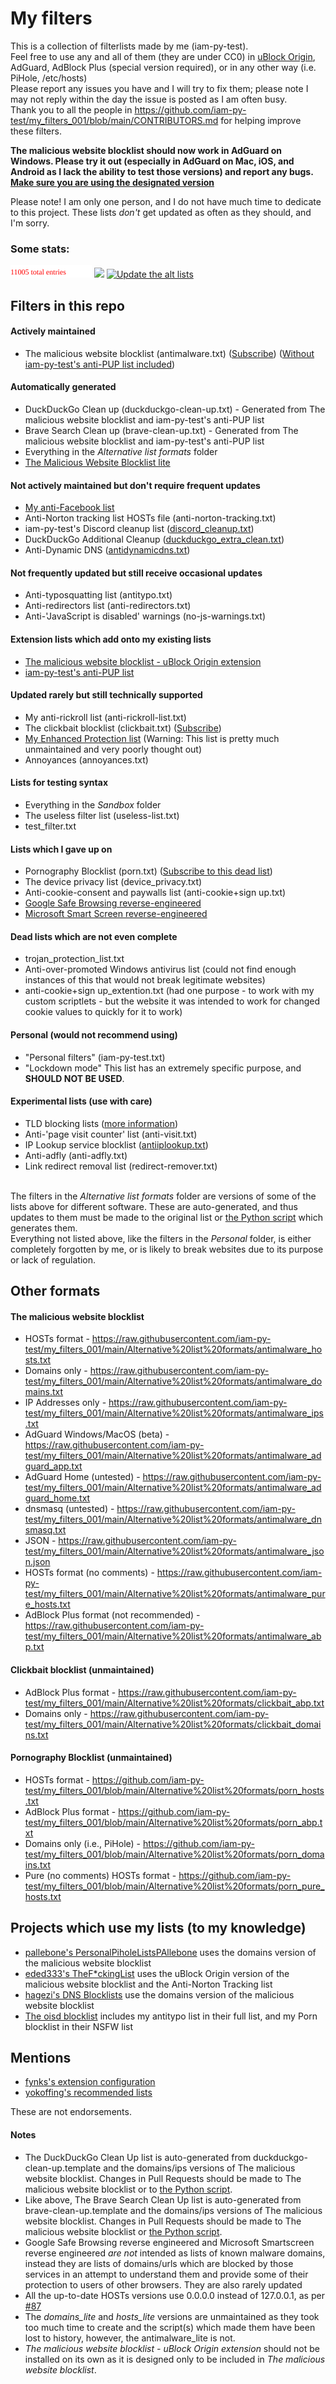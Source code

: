 # My filters
This is a collection of filterlists made by me (iam-py-test).<br>
Feel free to use any and all of them (they are under CC0) in [uBlock Origin](https://github.com/gorhill/uBlock), AdGuard, AdBlock Plus (special version required), or in any other way (i.e. PiHole, /etc/hosts) <br/>
Please report any issues you have and I will try to fix them; please note I may not reply within the day the issue is posted as I am often busy.<br>
Thank you to all the people in https://github.com/iam-py-test/my_filters_001/blob/main/CONTRIBUTORS.md for helping improve these filters.<br>

**The malicious website blocklist should now work in AdGuard on Windows. Please try it out (especially in AdGuard on Mac, iOS, and Android as I lack the ability to test those versions) and report any bugs. [Make sure you are using the designated version](https://raw.githubusercontent.com/iam-py-test/my_filters_001/main/Alternative%20list%20formats/antimalware_adguard_app.txt)**

Please note! I am only one person, and I do not have much time to dedicate to this project. These lists _don't_ get updated as often as they should, and I'm sorry.

### Some stats: 
<a href="https://github.com/iam-py-test/my_filters_001/blob/main/stats.md"><img src="https://raw.githubusercontent.com/iam-py-test/my_filters_001/main/totalentries.svg" width='130' height="20"></a>
<img src="https://img.shields.io/github/last-commit/iam-py-test/my_filters_001"> 
[![Update the alt lists](https://github.com/iam-py-test/my_filters_001/actions/workflows/update_filterlists.yml/badge.svg)](https://github.com/iam-py-test/my_filters_001/actions/workflows/update_filterlists.yml)

## Filters in this repo

#### Actively maintained
- The malicious website blocklist (antimalware.txt) ([Subscribe](https://subscribe.adblockplus.org/?location=https://raw.githubusercontent.com/iam-py-test/my_filters_001/main/antimalware.txt&title=The%20malicious%20website%20blocklist)) ([Without iam-py-test's anti-PUP list included](https://raw.githubusercontent.com/iam-py-test/my_filters_001/main/antimalware_nopup.txt))

#### Automatically generated
- DuckDuckGo Clean up (duckduckgo-clean-up.txt) - Generated from The malicious website blocklist and iam-py-test's anti-PUP list
- Brave Search Clean up (brave-clean-up.txt) - Generated from The malicious website blocklist and iam-py-test's anti-PUP list
- Everything in the _Alternative list formats_ folder
- [The Malicious Website Blocklist lite](https://raw.githubusercontent.com/iam-py-test/my_filters_001/main/Alternative%20list%20formats/antimalware_lite.txt)


#### Not actively maintained but don't require frequent updates
- [My anti-Facebook list](https://github.com/iam-py-test/my_filters_001/blob/main/special_lists/antifacebook.txt)
- Anti-Norton tracking list HOSTs file (anti-norton-tracking.txt)
- iam-py-test's Discord cleanup list ([discord_cleanup.txt](https://raw.githubusercontent.com/iam-py-test/my_filters_001/main/discord_cleanup.txt))
- DuckDuckGo Additional Cleanup ([duckduckgo_extra_clean.txt](https://raw.githubusercontent.com/iam-py-test/my_filters_001/main/duckduckgo_extra_clean.txt))
- Anti-Dynamic DNS ([antidynamicdns.txt](https://raw.githubusercontent.com/iam-py-test/my_filters_001/main/antidynamicdns.txt))


#### Not frequently updated but still receive occasional updates
- Anti-typosquatting list (antitypo.txt)
- Anti-redirectors list (anti-redirectors.txt)
- Anti-'JavaScript is disabled' warnings (no-js-warnings.txt)


#### Extension lists which add onto my existing lists
- [The malicious website blocklist - uBlock Origin extension](https://github.com/iam-py-test/my_filters_001/blob/main/special_lists/anti-malware-ubo-extension.txt)
- [iam-py-test's anti-PUP list](https://raw.githubusercontent.com/iam-py-test/my_filters_001/main/antipup.txt)

#### Updated rarely but still technically supported
- My anti-rickroll list (anti-rickroll-list.txt)
- The clickbait blocklist (clickbait.txt) ([Subscribe](https://iam-py-test.github.io/add_list.html?id=4))
- [My Enhanced Protection list](https://github.com/iam-py-test/my_filters_001/blob/main/enhanced_protection.txt) (Warning: This list is pretty much unmaintained and very poorly thought out)
- Annoyances (annoyances.txt)

#### Lists for testing syntax
- Everything in the _Sandbox_ folder
- The useless filter list (useless-list.txt)
- test_filter.txt

#### Lists which I gave up on
- Pornography Blocklist (porn.txt) ([Subscribe to this dead list](https://iam-py-test.github.io/add_list.html?id=1))
- The device privacy list (device_privacy.txt)
- Anti-cookie-consent and paywalls list (anti-cookie+sign up.txt)
- [Google Safe Browsing reverse-engineered](https://github.com/iam-py-test/my_filters_001/blob/main/special_lists/google-safe-browsing-reverse-engineered.txt)
- [Microsoft Smart Screen reverse-engineered](https://github.com/iam-py-test/my_filters_001/blob/main/special_lists/microsoft-smart-screen-reverse-engineered.txt)


#### Dead lists which are not even complete
- trojan_protection_list.txt
- Anti-over-promoted Windows antivirus list (could not find enough instances of this that would not break legitimate websites)
- anti-cookie+sign up_extention.txt (had one purpose - to work with my custom scriptlets - but the website it was intended to work for changed cookie values to quickly for it to work)

#### Personal (would not recommend using)
- "Personal filters" (iam-py-test.txt)
- "Lockdown mode"
This list has an extremely specific purpose, and **SHOULD NOT BE USED**.

#### Experimental lists (use with care)
- TLD blocking lists ([more information](https://github.com/iam-py-test/my_filters_001/tree/main/region_blocklist))
- Anti-'page visit counter' list (anti-visit.txt)
- IP Lookup service blocklist ([antiiplookup.txt](https://raw.githubusercontent.com/iam-py-test/my_filters_001/main/antiiplookup.txt))
- Anti-adfly (anti-adfly.txt)
- Link redirect removal list (redirect-remover.txt)

<br>The filters in the _Alternative list formats_ folder are versions of some of the lists above for different software. These are auto-generated, and thus updates to them must be made to the original list or [the Python script](https://github.com/iam-py-test/my_filters_001/blob/main/scripts/update.py) which generates them.<br>
Everything not listed above, like the filters in the _Personal_ folder, is either completely forgotten by me, or is likely to break websites due to its purpose or lack of regulation. <br>

## Other formats

#### The malicious website blocklist
- HOSTs format - https://raw.githubusercontent.com/iam-py-test/my_filters_001/main/Alternative%20list%20formats/antimalware_hosts.txt
- Domains only - https://raw.githubusercontent.com/iam-py-test/my_filters_001/main/Alternative%20list%20formats/antimalware_domains.txt
- IP Addresses only - https://raw.githubusercontent.com/iam-py-test/my_filters_001/main/Alternative%20list%20formats/antimalware_ips.txt
- AdGuard Windows/MacOS (beta) - https://raw.githubusercontent.com/iam-py-test/my_filters_001/main/Alternative%20list%20formats/antimalware_adguard_app.txt
- AdGuard Home (untested) - https://raw.githubusercontent.com/iam-py-test/my_filters_001/main/Alternative%20list%20formats/antimalware_adguard_home.txt
- dnsmasq (untested) - https://raw.githubusercontent.com/iam-py-test/my_filters_001/main/Alternative%20list%20formats/antimalware_dnsmasq.txt
- JSON - https://raw.githubusercontent.com/iam-py-test/my_filters_001/main/Alternative%20list%20formats/antimalware_json.json
- HOSTs format (no comments) - https://raw.githubusercontent.com/iam-py-test/my_filters_001/main/Alternative%20list%20formats/antimalware_pure_hosts.txt
- AdBlock Plus format (not recommended) - https://raw.githubusercontent.com/iam-py-test/my_filters_001/main/Alternative%20list%20formats/antimalware_abp.txt

#### Clickbait blocklist (unmaintained)
- AdBlock Plus format - https://raw.githubusercontent.com/iam-py-test/my_filters_001/main/Alternative%20list%20formats/clickbait_abp.txt
- Domains only - https://raw.githubusercontent.com/iam-py-test/my_filters_001/main/Alternative%20list%20formats/clickbait_domains.txt

#### Pornography Blocklist (unmaintained)
- HOSTs format - https://github.com/iam-py-test/my_filters_001/blob/main/Alternative%20list%20formats/porn_hosts.txt
- AdBlock Plus format - https://github.com/iam-py-test/my_filters_001/blob/main/Alternative%20list%20formats/porn_abp.txt
- Domains only (i.e., PiHole) - https://github.com/iam-py-test/my_filters_001/blob/main/Alternative%20list%20formats/porn_domains.txt
- Pure (no comments) HOSTs format - https://github.com/iam-py-test/my_filters_001/blob/main/Alternative%20list%20formats/porn_pure_hosts.txt

## Projects which use my lists (to my knowledge)
- [pallebone's PersonalPiholeListsPAllebone](https://github.com/pallebone/PersonalPiholeListsPAllebone) uses the domains version of the malicious website blocklist
- [eded333's TheF\*ckingList](https://github.com/eded333/TheFuckingList) uses the uBlock Origin version of the malicious website blocklist and the Anti-Norton Tracking list
- [hagezi's DNS Blocklists](https://github.com/hagezi/dns-blocklists) use the domains version of the malicious website blocklist
- [The oisd blocklist](https://oisd.nl) includes my antitypo list in their full list, and my Porn blocklist in their NSFW list
## Mentions
- [fynks's extension configuration](https://github.com/fynks/configs#extension-configs-)
- [yokoffing's recommended lists](https://github.com/yokoffing/filterlists#security)

These are not endorsements. 

#### Notes
- The DuckDuckGo Clean Up list is auto-generated from duckduckgo-clean-up.template and the domains/ips versions of The malicious website blocklist. Changes in Pull Requests should be made to The malicious website blocklist or to [the Python script](https://github.com/iam-py-test/my_filters_001/blob/main/scripts/update-duckduckgo-clean-up.py). 
- Like above, The Brave Search Clean Up list is auto-generated from brave-clean-up.template and the domains/ips versions of The malicious website blocklist. Changes in Pull Requests should be made to The malicious website blocklist or [the Python script](https://github.com/iam-py-test/my_filters_001/blob/main/scripts/update-brave-clean-up.py).
- Google Safe Browsing reverse engineered and Microsoft Smartscreen reverse engineered _are not_ intended as lists of known malware domains, instead they are lists of domains/urls which are blocked by those services in an attempt to understand them and provide some of their protection to users of other browsers. They are also rarely updated
- All the up-to-date HOSTs versions use 0.0.0.0 instead of 127.0.0.1, as per [#87](https://github.com/iam-py-test/my_filters_001/issues/87)
- The _domains_lite_ and _hosts_lite_ versions are unmaintained as they took too much time to create and the script(s) which made them have been lost to history, however, the antimalware_lite is not.
- _The malicious website blocklist - uBlock Origin extension_ should not be installed on its own as it is designed only to be included in _The malicious website blocklist_.
